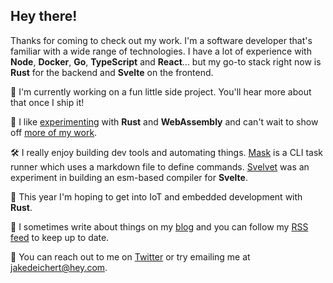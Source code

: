 

## Hey there!

Thanks for coming to check out my work. I'm a software developer that's familiar with a wide range of technologies. I have a lot of experience with **Node**, **Docker**,  **Go**, **TypeScript** and **React**... but my go-to stack right now is **Rust** for the backend and **Svelte** on the frontend. 

🚀 I'm currently working on a fun little side project. You'll hear more about that once I ship it!

👾 I like [experimenting](https://github.com/jakedeichert/wasm-astar) with **Rust** and **WebAssembly** and can't wait to show off [more of my work](https://twitter.com/jakedeichert/status/1163153126230302721). 

🛠 I really enjoy building dev tools and automating things. [Mask](https://github.com/jakedeichert/mask) is a CLI task runner which uses a markdown file to define commands. [Svelvet](https://github.com/jakedeichert/svelvet) was an experiment in building an esm-based compiler for **Svelte**.

🧪 This year I'm hoping to get into IoT and embedded development with **Rust**. 

📘 I sometimes write about things on my [blog](https://jakedeichert.com) and you can follow my [RSS feed](https://jakedeichert.com/feed.xml) to keep up to date.

👋 You can reach out to me on [Twitter](https://twitter.com/jakedeichert) or try emailing me at [jakedeichert@hey.com](mailto:jakedeichert@hey.com).


